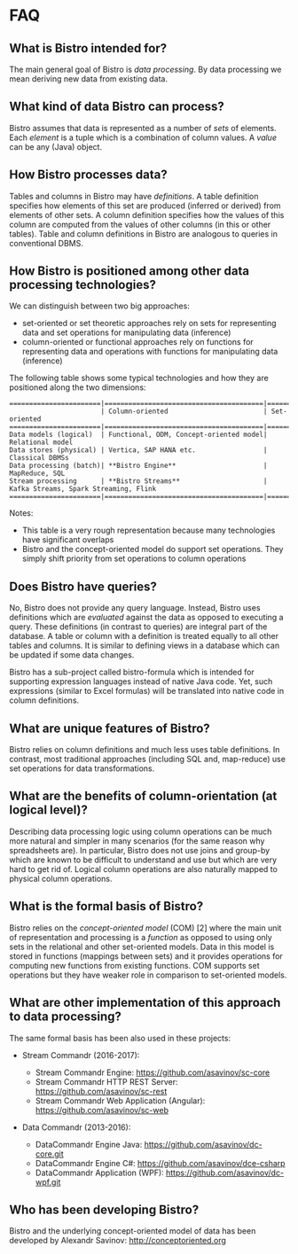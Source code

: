 # FAQ

## What is Bistro intended for?

The main general goal of Bistro is *data processing*. By data processing we mean deriving new data from existing data.

## What kind of data Bistro can process?

Bistro assumes that data is represented as a number of *sets* of elements. Each *element* is a tuple which is a combination of column values. A *value* can be any (Java) object.

## How Bistro processes data?

Tables and columns in Bistro may have *definitions*. A table definition specifies how elements of this set are produced (inferred or derived) from elements of other sets. A column definition specifies how the values of this column are computed from the values of other columns (in this or other tables). Table and column definitions in Bistro are analogous to queries in conventional DBMS.

## How Bistro is positioned among other data processing technologies?

We can distinguish between two big approaches:
* set-oriented or set theoretic approaches rely on sets for representing data and set operations for manipulating data (inference)
* column-oriented or functional approaches rely on functions for representing data and operations with functions for manipulating data (inference)

The following table shows some typical technologies and how they are positioned along the two dimensions:

```
=======================|========================================|======================================
                       | Column-oriented                        | Set-oriented
=======================|========================================|======================================
Data models (logical)  | Functional, ODM, Concept-oriented model| Relational model
Data stores (physical) | Vertica, SAP HANA etc.                 | Classical DBMSs
Data processing (batch)| **Bistro Engine**                      | MapReduce, SQL
Stream processing      | **Bistro Streams**                     | Kafka Streams, Spark Streaming, Flink
=======================|========================================|======================================
```

Notes:
* This table is a very rough representation because many technologies have significant overlaps 
* Bistro and the concept-oriented model do support set operations. They simply shift priority from set operations to column operations

## Does Bistro have queries?

No, Bistro does not provide any query language. Instead, Bistro uses definitions which are *evaluated* against the data as opposed to executing a query. These definitions (in contrast to queries) are integral part of the database. A table or column with a definition is treated equally to all other tables and columns. It is similar to defining views in a database which can be updated if some data changes.

Bistro has a sub-project called bistro-formula which is intended for supporting expression languages instead of native Java code. Yet, such expressions (similar to Excel formulas) will be translated into native code in column definitions.

## What are unique features of Bistro?

Bistro relies on column definitions and much less uses table definitions. In contrast, most traditional approaches (including SQL and, map-reduce) use set operations for data transformations.

## What are the benefits of column-orientation (at logical level)?

Describing data processing logic using column operations can be much more natural and simpler in many scenarios (for the same reason why spreadsheets are). In particular, Bistro does not use joins and group-by which are known to be difficult to understand and use but which are very hard to get rid of. Logical column operations are also naturally mapped to physical column operations.

## What is the formal basis of Bistro?

Bistro relies on the *concept-oriented model* (COM) [2] where the main unit of representation and processing is a *function* as opposed to using only sets in the relational and other set-oriented models. Data in this model is stored in functions (mappings between sets) and it provides operations for computing new functions from existing functions. COM supports set operations but they have weaker role in comparison to set-oriented models.

## What are other implementation of this approach to data processing?

The same formal basis has been also used in these projects:
* Stream Commandr (2016-2017):
  * Stream Commandr Engine: https://github.com/asavinov/sc-core
  * Stream Commandr HTTP REST Server: https://github.com/asavinov/sc-rest
  * Stream Commandr Web Application (Angular): https://github.com/asavinov/sc-web

* Data Commandr (2013-2016):
  * DataCommandr Engine Java: https://github.com/asavinov/dc-core.git
  * DataCommandr Engine C#: https://github.com/asavinov/dce-csharp
  * DataCommandr Application (WPF): https://github.com/asavinov/dc-wpf.git

## Who has been developing Bistro?

Bistro and the underlying concept-oriented model of data has been developed by Alexandr Savinov: http://conceptoriented.org
